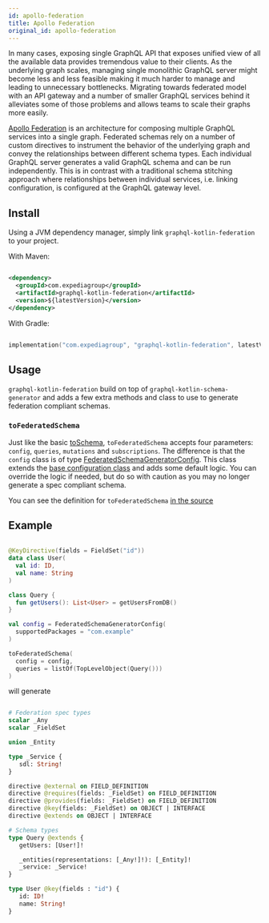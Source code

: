 ```yaml
---
id: apollo-federation
title: Apollo Federation
original_id: apollo-federation
---
```

In many cases, exposing single GraphQL API that exposes unified view of all the available data provides tremendous value
to their clients. As the underlying graph scales, managing single monolithic GraphQL server might become less and less
feasible making it much harder to manage and leading to unnecessary bottlenecks. Migrating towards federated model with
an API gateway and a number of smaller GraphQL services behind it alleviates some of those problems and allows teams to
scale their graphs more easily.

[Apollo Federation](https://www.apollographql.com/docs/apollo-server/federation/introduction/) is an architecture for
composing multiple GraphQL services into a single graph. Federated schemas rely on a number of custom directives to
instrument the behavior of the underlying graph and convey the relationships between different schema types. Each individual
GraphQL server generates a valid GraphQL schema and can be run independently. This is in contrast with a traditional schema
stitching approach where relationships between individual services, i.e. linking configuration, is configured at the GraphQL
gateway level.

## Install

Using a JVM dependency manager, simply link `graphql-kotlin-federation` to your project.

With Maven:

```xml

<dependency>
  <groupId>com.expediagroup</groupId>
  <artifactId>graphql-kotlin-federation</artifactId>
  <version>${latestVersion}</version>
</dependency>

```

With Gradle:

```kotlin

implementation("com.expediagroup", "graphql-kotlin-federation", latestVersion)

```

## Usage

`graphql-kotlin-federation` build on top of `graphql-kotlin-schema-generator` and adds a few extra methods and class to use to generate federation
compliant schemas.

### `toFederatedSchema`

Just like the basic [toSchema](../schema-generator/schema-generator-getting-started.md), `toFederatedSchema` accepts four parameters: `config`, `queries`, `mutations` and `subscriptions`.
The difference is that the `config` class is of type [FederatedSchemaGeneratorConfig](https://github.com/ExpediaGroup/graphql-kotlin/blob/master/generator/graphql-kotlin-federation/src/main/kotlin/com/expediagroup/graphql/generator/federation/FederatedSchemaGeneratorConfig.kt).
This class extends the [base configuration class](../schema-generator/customizing-schemas/generator-config.md) and adds some default logic. You can override the logic if needed, but do so with caution as you may no longer generate a spec compliant schema.

You can see the definition for `toFederatedSchema` [in the
source](https://github.com/ExpediaGroup/graphql-kotlin/blob/master/generator/graphql-kotlin-federation/src/main/kotlin/com/expediagroup/graphql/generator/federation/toFederatedSchema.kt)

## Example

```kotlin

@KeyDirective(fields = FieldSet("id"))
data class User(
  val id: ID,
  val name: String
)

class Query {
  fun getUsers(): List<User> = getUsersFromDB()
}

val config = FederatedSchemaGeneratorConfig(
  supportedPackages = "com.example"
)

toFederatedSchema(
  config = config,
  queries = listOf(TopLevelObject(Query()))
)

```

will generate

```graphql

# Federation spec types
scalar _Any
scalar _FieldSet

union _Entity

type _Service {
   sdl: String!
}

directive @external on FIELD_DEFINITION
directive @requires(fields: _FieldSet) on FIELD_DEFINITION
directive @provides(fields: _FieldSet) on FIELD_DEFINITION
directive @key(fields: _FieldSet) on OBJECT | INTERFACE
directive @extends on OBJECT | INTERFACE

# Schema types
type Query @extends {
   getUsers: [User!]!

   _entities(representations: [_Any!]!): [_Entity]!
   _service: _Service!
}

type User @key(fields : "id") {
   id: ID!
   name: String!
}

```
